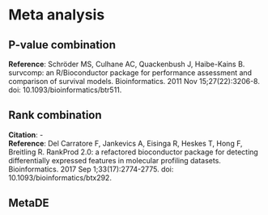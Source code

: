 # Meta analysis

## P-value combination
__Reference__: Schröder MS, Culhane AC, Quackenbush J, Haibe-Kains B. survcomp: an R/Bioconductor package for performance assessment and comparison of survival models. Bioinformatics. 2011 Nov 15;27(22):3206-8. doi: 10.1093/bioinformatics/btr511.

## Rank combination
__Citation__: -  
__Reference__: Del Carratore F, Jankevics A, Eisinga R, Heskes T, Hong F, Breitling R. RankProd 2.0: a refactored bioconductor package for detecting differentially expressed features in molecular profiling datasets. Bioinformatics. 2017 Sep 1;33(17):2774-2775. doi: 10.1093/bioinformatics/btx292. 

## MetaDE
